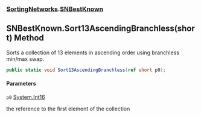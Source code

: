### [SortingNetworks](SortingNetworks.md 'SortingNetworks').[SNBestKnown](SortingNetworks.SNBestKnown.md 'SortingNetworks.SNBestKnown')

## SNBestKnown.Sort13AscendingBranchless(short) Method

Sorts a collection of 13 elements in ascending order using branchless min/max swap.

```csharp
public static void Sort13AscendingBranchless(ref short p0);
```
#### Parameters

<a name='SortingNetworks.SNBestKnown.Sort13AscendingBranchless(short).p0'></a>

`p0` [System.Int16](https://docs.microsoft.com/en-us/dotnet/api/System.Int16 'System.Int16')

the reference to the first element of the collection